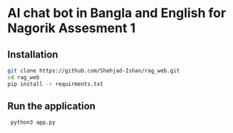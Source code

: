# AI chat bot in Bangla and English for Nagorik Assesment 1

## Installation

```bash
git clone https://github.com/Shehjad-Ishan/rag_web.git
cd rag_web
pip install -r requirments.txt
```
## Run the application

```bash
 python3 app.py
